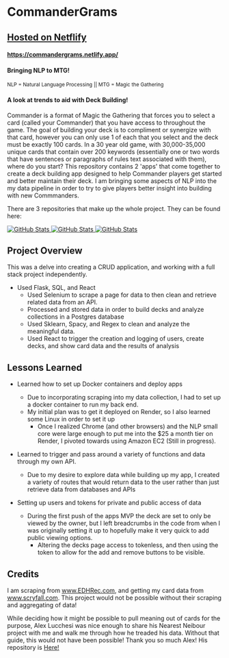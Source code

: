 # CommanderGrams
## [Hosted on Netflify](https://commandergrams.netlify.app/)
#### https://commandergrams.netlify.app/
#### Bringing NLP to MTG! 
<sub>NLP = Natural Language Processing || MTG = Magic the Gathering</sub>
#### A look at trends to aid with Deck Building!
Commander is a format of Magic the Gathering that forces you to select a card (called your Commander) that you have access to throughout the game.  The goal of building your deck is to compliment or synergize with that card, however you can only use 1 of each that you select and the deck must be exactly 100 cards. In a 30 year old game, with 30,000-35,000 unique cards that contain over 200 keywords (essentially one or two words that have sentences or paragraphs of rules text associated with them), where do you start?
This repository contains 2 'apps' that come together to create a deck building app designed to help Commander players get started and better maintain their deck.  I am bringing some aspects of NLP into the my data pipeline in order to try to give players better insight into building with new Commmanders.

There are 3 repositories that make up the whole project.  They can be found here:
<div>
  <p>
    <a href="https://github.com/robertblindt/CommanderGrams-Backend">
      <img src="https://github-readme-stats.vercel.app/api/pin/?username=robertblindt&repo=CommanderGrams-Backend&theme=dark" alt="GitHub Stats"/>
    </a>
    <a href="https://github.com/robertblindt/CommanderGrams-Frontend">
      <img src="https://github-readme-stats.vercel.app/api/pin/?username=robertblindt&repo=CommanderGrams-Frontend&theme=dark" alt="GitHub Stats"/>
    </a>
    <a href="https://github.com/robertblindt/CommanderGrams-Scraper">
      <img src="https://github-readme-stats.vercel.app/api/pin/?username=robertblindt&repo=CommanderGrams-Scraper&theme=dark" alt="GitHub Stats"/>
    </a>
  </p>
</div>

## Project Overview
This was a delve into creating a CRUD application, and working with a full stack project independently.
- Used Flask, SQL, and React
    - Used Selenium to scrape a page for data to then clean and retrieve related data from an API.
    - Processed and stored data in order to build decks and analyze collections in a Postgres database
    - Used Sklearn, Spacy, and Regex to clean and analyze the meaningful data.
    - Used React to trigger the creation and logging of users, create decks, and show card data and the results of analysis

## Lessons Learned
- Learned how to set up Docker containers and deploy apps
    - Due to incorporating scraping into my data collection, I had to set up a docker container to run my back end.
    - My initial plan was to get it deployed on Render, so I also learned some Linux in order to set it up
        - Once I realized Chrome (and other browsers) and the NLP small core were large enough to put me into the $25 a month tier on Render, I pivoted towards using Amazon EC2 (Still in progress).  

- Learned to trigger and pass around a variety of functions and data through my own API.
    - Due to my desire to explore data while building up my app, I created a variety of routes that would return data to the user rather than just retrieve data from databases and APIs

- Setting up users and tokens for private and public access of data
    - During the first push of the apps MVP the deck are set to only be viewed by the owner, but I left breadcrumbs in the code from when I was originally setting it up to hopefully make it very quick to add public viewing options.
        - Altering the decks page access to tokenless, and then using the token to allow for the add and remove buttons to be visible.


## Credits
I am scraping from www.EDHRec.com, and getting my card data from www.scryfall.com.  This project would not be possible without their scraping and aggregating of data!

While deciding how it might be possible to pull meaning out of cards for the purpose, Alex Lucchesi was nice enough to share his Nearest Neibour project with me and walk me through how he treaded his data.  Without that guide, this would not have been possible!  Thank you so much Alex! 
His repository is [Here!](https://github.com/lucchesia7/mtg_app.git)